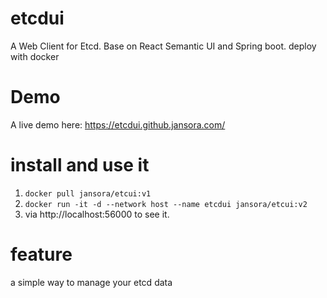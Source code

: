 # etcdui
A Web Client for Etcd.  Base on React Semantic UI and Spring boot. deploy with docker

# Demo
A live demo here: https://etcdui.github.jansora.com/

# install and use it
1. `docker pull jansora/etcui:v1`
2. `docker run -it -d --network host --name etcdui jansora/etcui:v2`
3. via http://localhost:56000 to see it.

# feature
a simple way to manage your etcd data
